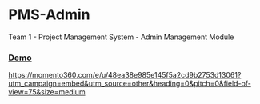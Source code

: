 # PMS-Admin
<p>Team 1 - Project Management System - Admin Management Module</p>

<a href="https://ashwinkumar-v9.github.io/PMS-Admin/frontend/SignIn.html"><h3>Demo</h3></a>

https://momento360.com/e/u/48ea38e985e145f5a2cd9b2753d13061?utm_campaign=embed&utm_source=other&heading=0&pitch=0&field-of-view=75&size=medium